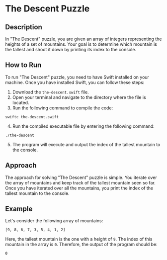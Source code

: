 # The Descent Puzzle

## Description

In "The Descent" puzzle, you are given an array of integers representing the heights of a set of mountains. Your goal is to determine which mountain is the tallest and shoot it down by printing its index to the console.

## How to Run

To run "The Descent" puzzle, you need to have Swift installed on your machine. Once you have installed Swift, you can follow these steps:

1. Download the `the-descent.swift` file.
2. Open your terminal and navigate to the directory where the file is located.
3. Run the following command to compile the code:

```
swiftc the-descent.swift
```

4. Run the compiled executable file by entering the following command:

```
./the-descent
```

5. The program will execute and output the index of the tallest mountain to the console.

## Approach

The approach for solving "The Descent" puzzle is simple. You iterate over the array of mountains and keep track of the tallest mountain seen so far. Once you have iterated over all the mountains, you print the index of the tallest mountain to the console.

## Example

Let's consider the following array of mountains:

```
[9, 8, 6, 7, 3, 5, 4, 1, 2]
```

Here, the tallest mountain is the one with a height of `9`. The index of this mountain in the array is `0`. Therefore, the output of the program should be:

```
0
```
